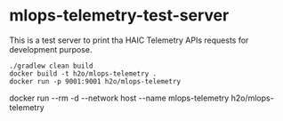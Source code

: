 # mlops-telemetry-test-server

This is a test server to print tha HAIC Telemetry APIs requests for development purpose.

```
./gradlew clean build 
docker build -t h2o/mlops-telemetry .
docker run -p 9001:9001 h2o/mlops-telemetry
```

docker run --rm -d --network host --name mlops-telemetry h2o/mlops-telemetry